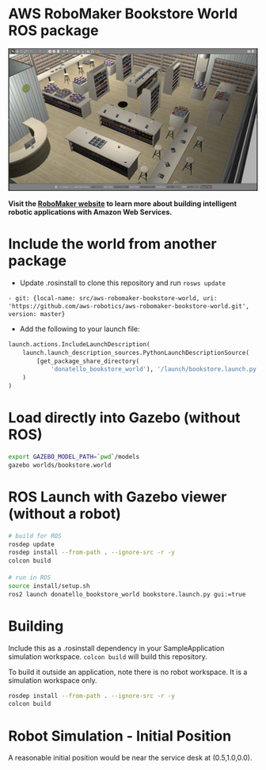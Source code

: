 # AWS RoboMaker Bookstore World ROS package

![Gazebo01](docs/images/gazebo_01.png)

**Visit the [RoboMaker website](https://aws.amazon.com/robomaker/) to learn more about building intelligent robotic applications with Amazon Web Services.**

# Include the world from another package

* Update .rosinstall to clone this repository and run `rosws update`
```
- git: {local-name: src/aws-robomaker-bookstore-world, uri: 'https://github.com/aws-robotics/aws-robomaker-bookstore-world.git', version: master}
```
* Add the following to your launch file:
```python
launch.actions.IncludeLaunchDescription(
    launch.launch_description_sources.PythonLaunchDescriptionSource(
        [get_package_share_directory(
            'donatello_bookstore_world'), '/launch/bookstore.launch.py']
    )
)
```

# Load directly into Gazebo (without ROS)
```bash
export GAZEBO_MODEL_PATH=`pwd`/models
gazebo worlds/bookstore.world
```

# ROS Launch with Gazebo viewer (without a robot)
```bash
# build for ROS
rosdep update
rosdep install --from-path . --ignore-src -r -y
colcon build

# run in ROS
source install/setup.sh
ros2 launch donatello_bookstore_world bookstore.launch.py gui:=true
```

# Building
Include this as a .rosinstall dependency in your SampleApplication simulation workspace. `colcon build` will build this repository.

To build it outside an application, note there is no robot workspace. It is a simulation workspace only.

```bash
rosdep install --from-path . --ignore-src -r -y
colcon build
```

# Robot Simulation - Initial Position
A reasonable initial position would be near the service desk at (0.5,1.0,0.0).
